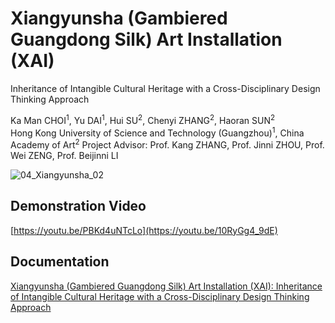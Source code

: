 # Xiangyunsha (Gambiered Guangdong Silk) Art Installation (XAI)
Inheritance of Intangible Cultural Heritage with a Cross-Disciplinary Design Thinking Approach

Ka Man CHOI<sup>1</sup>, Yu DAI<sup>1</sup>, Hui SU<sup>2</sup>, Chenyi ZHANG<sup>2</sup>, Haoran SUN<sup>2</sup><br>
Hong Kong University of Science and Technology (Guangzhou)<sup>1</sup>, China Academy of Art<sup>2</sup>
Project Advisor: Prof. Kang ZHANG, Prof. Jinni ZHOU, Prof. Wei ZENG, Prof. Beijinni LI

![04_Xiangyunsha_02](https://github.com/janetckm/XAI/assets/16043579/1c86edcf-b987-42d8-a17a-e21d3ffb1c20)


## Demonstration Video
[https://youtu.be/PBKd4uNTcLo](https://youtu.be/10RyGg4_9dE)

## Documentation
[Xiangyunsha (Gambiered Guangdong Silk) Art Installation (XAI): Inheritance of Intangible Cultural Heritage with a Cross-Disciplinary Design Thinking Approach](https://github.com/janetckm/janetckm.github.io/blob/663cafacdb7b5c4924f7263279f56e3f9d240510/assets/media/paper/XAI_writing.pdf)
